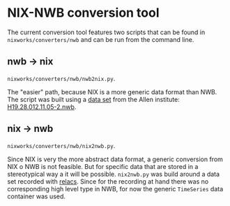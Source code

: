 # NIX-NWB conversion tool

The current conversion tool features two scripts that can be found in
`nixworks/converters/nwb` and can be run from the command line.

## nwb → nix
`nixworks/converters/nwb/nwb2nix.py`.

The "easier" path, because NIX is a more generic data format than
NWB. The script was built using a [data set][allen] from the Allen
institute: [H19.28.012.11.05-2.nwb][allen-data].

## nix → nwb
`nixworks/converters/nwb/nix2nwb.py`.

Since NIX is very the more abstract data format, a generic conversion
from NIX o NWB is not feasible. But for specific data that are stored
in a stereotypical way a it will be possible. `nix2nwb.py` was build
around a data set recorded with [relacs][relacs]. Since for the recording
at hand there was no corresponding high level type in NWB, for now the
generic `TimeSeries` data container was used.

[allen]: http://download.alleninstitute.org/informatics-archive/prerelease/H19.28.012.11.05-2.nwb
[allen-data]: http://download.alleninstitute.org/informatics-archive/prerelease/
[relacs]: https://github.com/relacs/relacs
[nix]: www.g-node.org/nix
[nwb]: https://www.nwb.org/
[nixworks]: https://github.com/G-Node/nixworks
